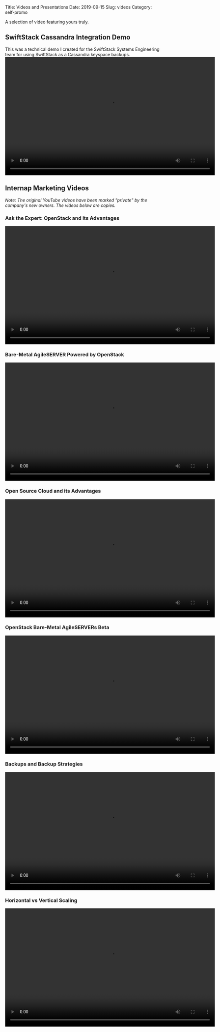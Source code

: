 Title: Videos and Presentations
Date: 2019-09-15
Slug: videos
Category: self-promo

A selection of video featuring yours truly.


## SwiftStack Cassandra Integration Demo
This was a technical demo I created for the SwiftStack Systems Engineering team for using SwiftStack as a Cassandra keyspace backups.  
<video id="" class="video-js vjs-default-skin" controls
preload="auto" width="683" height="384" poster=""
data-setup="{}">
<source src="https://d19pl2q67l2eit.cloudfront.net//SwiftStack+Cassandra+Backup+Demo.mp4">
</video>

## Internap Marketing Videos  
*Note: The original YouTube videos have been marked "private" by the company's new owners. The videos below are copies.*

### Ask the Expert: OpenStack and its Advantages
<video id="" class="video-js vjs-default-skin" controls
preload="auto" width="683" height="384" poster=""
data-setup="{}">
<source src="https://d19pl2q67l2eit.cloudfront.net/Ask+the+Expert+OpenStack+and+its+Advantages.mp4">
</video>



### Bare-Metal AgileSERVER Powered by OpenStack
<video id="" class="video-js vjs-default-skin" controls
preload="auto" width="683" height="384" poster=""
data-setup="{}">
<source src="https://d19pl2q67l2eit.cloudfront.net/Bare-Metal+AgileSERVER+Powered+by+OpenStack.mp4">
</video>



### Open Source Cloud and its Advantages
<video id="" class="video-js vjs-default-skin" controls
preload="auto" width="683" height="384" poster=""
data-setup="{}">
<source src="https://d19pl2q67l2eit.cloudfront.net/Open+Source+Cloud+and+its+Advantages.mp4">
</video>



### OpenStack Bare-Metal AgileSERVERs Beta
<video id="" class="video-js vjs-default-skin" controls
preload="auto" width="683" height="384" poster=""
data-setup="{}">
<source src="https://d19pl2q67l2eit.cloudfront.net/OpenStack+Bare-Metal+AgileSERVERs+Beta.mp4">
</video>



### Backups and Backup Strategies
<video id="" class="video-js vjs-default-skin" controls
preload="auto" width="683" height="384" poster=""
data-setup="{}">
<source src="https://d19pl2q67l2eit.cloudfront.net/Backups+and+Backup+Strategies.mp4">
</video>



### Horizontal vs Vertical Scaling
<video id="" class="video-js vjs-default-skin" controls
preload="auto" width="683" height="384" poster=""
data-setup="{}">
<source src="https://d19pl2q67l2eit.cloudfront.net/Vertical+vs.+Horizontal+Scaling.mp4">
</video>


